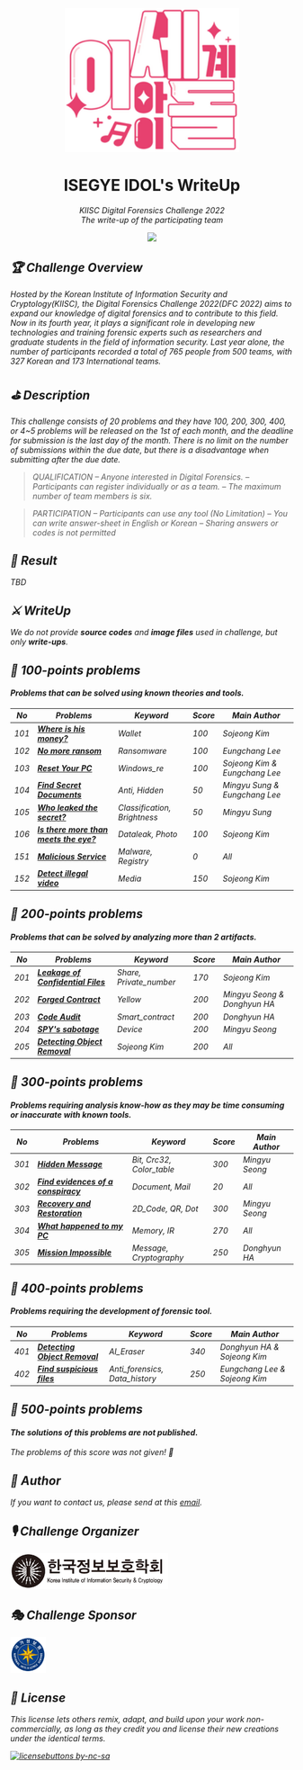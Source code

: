 <p align='center'><img src="./res/isedol_logo.png" height="256"></p>

<h1 align="center">ISEGYE IDOL's WriteUp</a></h1>
<p align="center">
  <em>KIISC Digital Forensics Challenge 2022</br>
  <em>The write-up of the participating team
</p>

<p align="center">
    <a href="https://hits.seeyoufarm.com"><img src="https://hits.seeyoufarm.com/api/count/incr/badge.svg?url=https%3A%2F%2Fgithub.com%2FDFC-2022-ISEGYE-IDOL%2Fwrite-up&count_bg=%23B73DC8&title_bg=%23555555&icon=&icon_color=%23E7E7E7&title=hits&edge_flat=false"/></a>
</p>

## 🏆 Challenge Overview
Hosted by the Korean Institute of Information Security and Cryptology(KIISC), the Digital Forensics Challenge 2022(DFC 2022) aims to expand our knowledge of digital forensics and to contribute to this field. Now in its fourth year, it plays a significant role in developing new technologies and training forensic experts such as researchers and graduate students in the field of information security. Last year alone, the number of participants recorded a total of 765 people from 500 teams, with 327 Korean and 173 International teams.

## ⛳️ Description
This challenge consists of 20 problems and they have 100, 200, 300, 400, or 4~5 problems will be released on the 1st of each month, and the deadline for submission is the last day of the month. There is no limit on the number of submissions within the due date, but there is a disadvantage when submitting after the due date.

> QUALIFICATION
– Anyone interested in Digital Forensics.
– Participants can register individually or as a team.
– The maximum number of team members is six.

> PARTICIPATION
– Participants can use any tool (No Limitation)
– You can write answer-sheet in English or Korean
– Sharing answers or codes is not permitted

## 🎉 Result
TBD

## ⚔️ WriteUp

We do not provide <strong>source codes</strong> and <strong>image files</strong> used in challenge, but only <strong>write-ups</strong>.

## 🐥 100-points problems
#### Problems that can be solved using known theories and tools.

| No | Problems | Keyword | Score | Main Author |
|----|----------|---------|-------|-------------|
| 101 | <strong>[Where is his money?](./write-up/[ISEGYE_IDOL][101].pdf)</strong> | Wallet | 100 | Sojeong Kim |
| 102 | <strong>[No more ransom](./write-up/[ISEGYE_IDOL][102].pdf)</strong> | Ransomware | 100 | Eungchang Lee |
| 103 | <strong>[Reset Your PC](./write-up/[ISEGYE_IDOL][103].pdf)</strong> | Windows_re | 100 | Sojeong Kim & Eungchang Lee |
| 104 | <strong>[Find Secret Documents](./write-up/[ISEGYE_IDOL][104].pdf)</strong> | Anti, Hidden | 50 | Mingyu Sung & Eungchang Lee |
| 105 | <strong>[Who leaked the secret?](./write-up/[ISEGYE_IDOL][105].pdf)</strong> | Classification, Brightness | 50 | Mingyu Sung |
| 106 | <strong>[Is there more than meets the eye?](./write-up/[ISEGYE_IDOL][106].pdf)</strong> | Dataleak, Photo | 100 | Sojeong Kim |
| 151 | <strong>[Malicious Service](./write-up/[ISEGYE_IDOL][151].pdf)</strong> | Malware, Registry | 0 | All |
| 152 | <strong>[Detect illegal video](./write-up/[ISEGYE_IDOL][152].pdf)</strong> | Media | 150 | Sojeong Kim |

## 🦩 200-points problems
#### Problems that can be solved by analyzing more than 2 artifacts.

| No | Problems | Keyword | Score | Main Author |
|----|----------|---------|-------|-------------|
| 201 | <strong>[Leakage of Confidential Files](./write-up/[ISEGYE_IDOL][201].pdf)</strong> | Share, Private_number | 170 | Sojeong Kim |
| 202 | <strong>[Forged Contract](./write-up/[ISEGYE_IDOL][202].pdf)</strong> | Yellow | 200 | Mingyu Seong & Donghyun HA |
| 203 | <strong>[Code Audit](./write-up/[ISEGYE_IDOL][203].pdf)</strong> | Smart_contract | 200 |  Donghyun HA |
| 204 | <strong>[SPY's sabotage](./write-up/[ISEGYE_IDOL][204].pdf)</strong> | Device | 200 | Mingyu Seong |
| 205 | <strong>[Detecting Object Removal](./write-up/[ISEGYE_IDOL][205].pdf)</strong> | Sojeong Kim | 200 | All |

## 🦉 300-points problems
#### Problems requiring analysis know-how as they may be time consuming or inaccurate with known tools.

| No | Problems | Keyword | Score | Main Author |
|----|----------|---------|-------|-------------|
| 301 | <strong>[Hidden Message](./write-up/[ISEGYE_IDOL][301].pdf)</strong> | Bit, Crc32, Color_table | 300 | Mingyu Seong |
| 302 | <strong>[Find evidences of a conspiracy](./write-up/[ISEGYE_IDOL][302].pdf)</strong> | Document, Mail | 20 | All |
| 303 | <strong>[Recovery and Restoration](./write-up/[ISEGYE_IDOL][303].pdf)</strong> | 2D_Code, QR, Dot | 300 | Mingyu Seong |
| 304 | <strong>[What happened to my PC](./write-up/[ISEGYE_IDOL][304].pdf)</strong> | Memory, IR | 270 | All |
| 305 | <strong>[Mission Impossible](./write-up/[ISEGYE_IDOL][305].pdf)</strong> | Message, Cryptography | 250 | Donghyun HA |

## 🐉 400-points problems
#### Problems requiring the development of forensic tool.

| No | Problems | Keyword | Score | Main Author |
|----|----------|---------|-------|-------------|
| 401 | <strong>[Detecting Object Removal](./write-up/[ISEGYE_IDOL][401].pdf)</strong> | AI_Eraser | 340 | Donghyun HA & Sojeong Kim |
| 402 | <strong>[Find suspicious files](./write-up/[ISEGYE_IDOL][402].pdf)</strong> | Anti_forensics, Data_history | 250 | Eungchang Lee & Sojeong Kim |

## 🚀 500-points problems
#### The solutions of this problems are not published.

The problems of this score was not given! 🤔

## 📝 Author
If you want to contact us, please send at this [email](mailto:dfc-isegyeidol@googlegroups.com).

## 🎙 Challenge Organizer

<img src="./res/kiisc_logo.png" height="64">

## 🎭 Challenge Sponsor

<img src="./res/nis_logo.png" height="64">

## 📌 License
This license lets others remix, adapt, and build upon your work non-commercially, as long as they credit you and license their new creations under the identical terms.

[![licensebuttons by-nc-sa](https://licensebuttons.net/l/by-nc-sa/3.0/88x31.png)](https://creativecommons.org/licenses/by-nc-sa/4.0)
